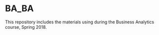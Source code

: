 # BA_BA
This repository includes the materials using during the Business Analytics course, Spring 2018.
